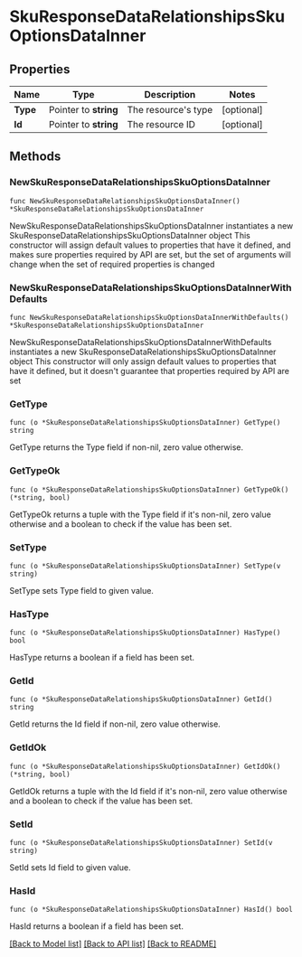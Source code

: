 # SkuResponseDataRelationshipsSkuOptionsDataInner

## Properties

Name | Type | Description | Notes
------------ | ------------- | ------------- | -------------
**Type** | Pointer to **string** | The resource&#39;s type | [optional] 
**Id** | Pointer to **string** | The resource ID | [optional] 

## Methods

### NewSkuResponseDataRelationshipsSkuOptionsDataInner

`func NewSkuResponseDataRelationshipsSkuOptionsDataInner() *SkuResponseDataRelationshipsSkuOptionsDataInner`

NewSkuResponseDataRelationshipsSkuOptionsDataInner instantiates a new SkuResponseDataRelationshipsSkuOptionsDataInner object
This constructor will assign default values to properties that have it defined,
and makes sure properties required by API are set, but the set of arguments
will change when the set of required properties is changed

### NewSkuResponseDataRelationshipsSkuOptionsDataInnerWithDefaults

`func NewSkuResponseDataRelationshipsSkuOptionsDataInnerWithDefaults() *SkuResponseDataRelationshipsSkuOptionsDataInner`

NewSkuResponseDataRelationshipsSkuOptionsDataInnerWithDefaults instantiates a new SkuResponseDataRelationshipsSkuOptionsDataInner object
This constructor will only assign default values to properties that have it defined,
but it doesn't guarantee that properties required by API are set

### GetType

`func (o *SkuResponseDataRelationshipsSkuOptionsDataInner) GetType() string`

GetType returns the Type field if non-nil, zero value otherwise.

### GetTypeOk

`func (o *SkuResponseDataRelationshipsSkuOptionsDataInner) GetTypeOk() (*string, bool)`

GetTypeOk returns a tuple with the Type field if it's non-nil, zero value otherwise
and a boolean to check if the value has been set.

### SetType

`func (o *SkuResponseDataRelationshipsSkuOptionsDataInner) SetType(v string)`

SetType sets Type field to given value.

### HasType

`func (o *SkuResponseDataRelationshipsSkuOptionsDataInner) HasType() bool`

HasType returns a boolean if a field has been set.

### GetId

`func (o *SkuResponseDataRelationshipsSkuOptionsDataInner) GetId() string`

GetId returns the Id field if non-nil, zero value otherwise.

### GetIdOk

`func (o *SkuResponseDataRelationshipsSkuOptionsDataInner) GetIdOk() (*string, bool)`

GetIdOk returns a tuple with the Id field if it's non-nil, zero value otherwise
and a boolean to check if the value has been set.

### SetId

`func (o *SkuResponseDataRelationshipsSkuOptionsDataInner) SetId(v string)`

SetId sets Id field to given value.

### HasId

`func (o *SkuResponseDataRelationshipsSkuOptionsDataInner) HasId() bool`

HasId returns a boolean if a field has been set.


[[Back to Model list]](../README.md#documentation-for-models) [[Back to API list]](../README.md#documentation-for-api-endpoints) [[Back to README]](../README.md)


